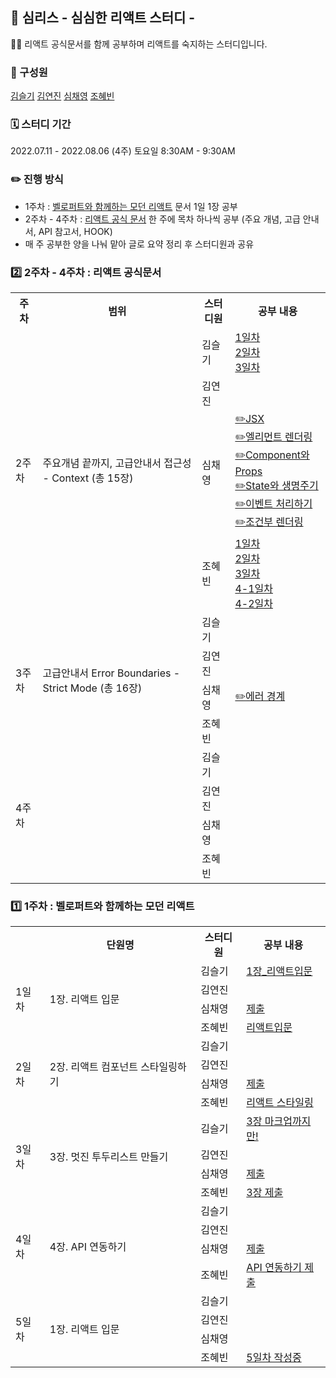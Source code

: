 ## 📝 심리스 - 심심한 리액트 스터디 -

🙋‍♀️ 리액트 공식문서를 함께 공부하며 리액트를 숙지하는 스터디입니다.

### 👥 구성원

<a href="https://github.com/sgsg9447">김슬기</a>
<a href="https://github.com/yunjink">김연진</a>
<a href="https://github.com/chaengs">심채영</a>
<a href="https://github.com/hyebinjo">조혜빈</a>

### 🗓 스터디 기간

2022.07.11 - 2022.08.06 (4주)
토요일 8:30AM - 9:30AM

### ✏️ 진행 방식

- 1주차 : <a href="https://react.vlpt.us/">벨로퍼트와 함께하는 모던 리액트</a> 문서 1일 1장 공부
- 2주차 - 4주차 : <a href="https://ko.reactjs.org/docs/getting-started.html">리액트 공식 문서</a> 한 주에 목차 하나씩 공부 (주요 개념, 고급 안내서, API 참고서, HOOK)
- 매 주 공부한 양을 나눠 맡아 글로 요약 정리 후 스터디원과 공유

### 2️⃣ 2주차 - 4주차 : 리액트 공식문서

<table>
    <tr>
        <th>주차</th>
        <th>범위</th>
        <th>스터디원</th>
        <th>공부 내용</th>
    </tr>
    <!-- 2주차 -->
    <tr>
        <td rowspan='4'>2주차</td>
        <td rowspan='4'>주요개념 끝까지, 고급안내서 접근성 - Context (총 15장)</td>
        <td>김슬기</td>
        <td class="링크여기에 제출">
        <a href="https://velog.io/@sgsg9447/심리스-리액트-공식문서-1일차-JSX-엘리먼트-렌더링">1일차</a></br>
        <a href="https://velog.io/@sgsg9447/%EC%8B%AC%EB%A6%AC%EC%8A%A4-%EB%A6%AC%EC%95%A1%ED%8A%B8-%EA%B3%B5%EC%8B%9D%EB%AC%B8%EC%84%9C-2%EC%9D%BC%EC%B0%A8-State-and-Lifecycle-%EC%9D%B4%EB%B2%A4%ED%8A%B8-%EC%B2%98%EB%A6%AC%ED%95%98%EA%B8%B0-%EC%A1%B0%EA%B1%B4%EB%B6%80-%EB%A0%8C%EB%8D%94%EB%A7%81-%EB%A6%AC%EC%8A%A4%ED%8A%B8%EC%99%80-Key">2일차 </a></br>
        <a href="https://velog.io/@sgsg9447/%EC%8B%AC%EB%A6%AC%EC%8A%A4-%EB%A6%AC%EC%95%A1%ED%8A%B8-%EA%B3%B5%EC%8B%9D%EB%AC%B8%EC%84%9C-3%EC%9D%BC%EC%B0%A8-form-state-%ED%95%A9%EC%84%B1-%EC%83%81%EC%86%8D-React%EB%A1%9C-%EC%83%9D%EA%B0%81%ED%95%98%EA%B8%B0">3일차 </a></br>
        </td>
    <tr>
        <td>김연진</td>
        <td class="링크여기에 제출"></td>
    </tr>
    <tr>
        <td>심채영</td>
        <td class="링크여기에 제출">
            <a href="https://velog.io/@colorful_chaeng/리액트-공식문서-공부하기-JSX">✏️JSX</a></br>
            <a href="https://velog.io/@colorful_chaeng/리액트-공식문서-공부하기-엘리먼트-렌더링">✏️엘리먼트 렌더링</a></br>
            <a href="https://velog.io/@colorful_chaeng/리액트-공식문서-공부하기-Component와-Props">✏️Component와 Props</a></br>
            <a href="https://velog.io/@colorful_chaeng/리액트-공식문서-공부하기-State와-생명주기">✏️State와 생명주기</a></br>
            <a href="https://velog.io/@colorful_chaeng/리액트-공식문서-공부하기-이벤트-처리하기">✏️이벤트 처리하기</a></br>
            <a href="https://velog.io/@colorful_chaeng/리액트-공식문서-공부하기-조건부-렌더링">✏️조건부 렌더링</a>
        </td>
    </tr>
    <tr>
        <td>조혜빈</td>
        <td class="링크여기에 제출">
          <a href="https://velog.io/@johyebin/리액트-공식문서-스터디-1일차-">1일차</a></br>
          <a href="https://velog.io/@johyebin/리액트-공식문서-스터디-2일차-component-props">2일차</a></br>
          <a href="https://velog.io/@johyebin/리액트-공식문서-스터디-3일차">3일차</a></br>
          <a href="https://velog.io/@johyebin/리액트-공식문서-스터디-4일차1-조건부-렌더링">4-1일차</a></br>
          <a href="https://velog.io/@johyebin/리액트-공식문서-스터디-4일차2-">4-2일차</a>
        </td>
    </tr>
    <!-- 3주차 -->
    <tr>
        <td rowspan='4'>3주차</td>
        <td rowspan='4'>고급안내서 Error Boundaries - Strict Mode (총 16장)</td>
        <td>김슬기</td>
        <td class="링크여기에 제출"></td>
    </tr>
    <tr>
        <td>김연진</td>
        <td class="링크여기에 제출"></td>
    </tr>
    <tr>
        <td>심채영</td>
        <td class="링크여기에 제출">
            <a href="https://velog.io/@colorful_chaeng/리액트-공식문서-공부하기-에러-경계Error-Boundaries">✏️에러 경계</a>
        </td>
    </tr>
    <tr>
        <td>조혜빈</td>
        <td class="링크여기에 제출"></td>
    </tr>
    <!-- 4주차 -->
    <tr>
        <td rowspan='4'>4주차</td>
        <td rowspan='4'></td>
        <td>김슬기</td>
        <td class="링크여기에 제출"></td>
    </tr>
    <tr>
        <td>김연진</td>
        <td class="링크여기에 제출"></td>
    </tr>
    <tr>
        <td>심채영</td>
        <td class="링크여기에 제출"></td>
    </tr>
    <tr>
        <td>조혜빈</td>
        <td class="링크여기에 제출"></td>
    </tr>
</table>

### 1️⃣ 1주차 : 벨로퍼트와 함께하는 모던 리액트

<table>
    <tr>
        <th></th>
        <th>단원명</th>
        <th>스터디원</th>
        <th>공부 내용</th>
    </tr>
    <!-- 1일차 -->
    <tr>
        <td rowspan='4'>1일차</td>
        <td rowspan='4'>1장. 리액트 입문</td>
        <td>김슬기</td>
 <td class="링크여기에 제출"><a href="https://github.com/sgsg9447/FE_STUDY/tree/main/React/self-study/vlpt-gitbook-study">1장_리액트입문</a></td>
    <tr>
        <td>김연진</td>
        <td class="링크여기에 제출"></td>
    </tr>
    <tr>
        <td>심채영</td>
        <td class="링크여기에 제출"><a href="https://purple-ocarina-003.notion.site/1-bfec1be91b6b4b8794defc8c468c5270">제출</a></td>
    </tr>
    <tr>
        <td>조혜빈</td>
        <td class="링크여기에 제출"><a href="https://velog.io/@johyebin/%EB%A6%AC%EC%95%A1%ED%8A%B8-%EC%8A%A4%ED%84%B0%EB%94%94-React-%EC%9E%85%EB%AC%B8">리액트입문</a></td>
    </tr>
    <!-- 2일차 -->
    <tr>
        <td rowspan='4'>2일차</td>
        <td rowspan='4'>2장. 리액트 컴포넌트 스타일링하기</td>
        <td>김슬기</td>
        <td class="링크여기에 제출"></td>
    </tr>
    <tr>
        <td>김연진</td>
        <td class="링크여기에 제출"></td>
    </tr>
    <tr>
        <td>심채영</td>
        <td class="링크여기에 제출"><a href="https://purple-ocarina-003.notion.site/2-42e3243f425745d28998cbdd7be8390f">제출</a></td>
    </tr>
    <tr>
        <td>조혜빈</td>
        <td class="링크여기에 제출"><a href="https://velog.io/@johyebin/2%EC%9E%A5.-%EB%A6%AC%EC%95%A1%ED%8A%B8-%EC%BB%B4%ED%8F%AC%EB%84%8C%ED%8A%B8-%EC%8A%A4%ED%83%80%EC%9D%BC%EB%A7%81%ED%95%98%EA%B8%B0">리액트 스타일링</a></td>
    </tr>
    <!-- 3일차 -->
    <tr>
        <td rowspan='4'>3일차</td>
        <td rowspan='4'>3장. 멋진 투두리스트 만들기</td>
        <td>김슬기</td>
        <td class="링크여기에 제출"><a href="https://github.com/sgsg9447/FE_STUDY/tree/main/React/self-study/todolist-vlog">3장 마크업까지만!</a></td>
    </tr>
    <tr>
        <td>김연진</td>
        <td class="링크여기에 제출"></td>
    </tr>
    <tr>
        <td>심채영</td>
        <td class="링크여기에 제출"><a href="https://purple-ocarina-003.notion.site/3-d001bcc2d4ad4f8d842239c3ad4c3924">제출</a></td>
    </tr>
    <tr>
        <td>조혜빈</td>
        <td class="링크여기에 제출"><a href="https://velog.io/@johyebin/3%EC%9E%A5">3장 제출</a></td>
    </tr>
    <!-- 4일차 -->
    <tr>
        <td rowspan='4'>4일차</td>
        <td rowspan='4'>4장. API 연동하기</td>
        <td>김슬기</td>
        <td class="링크여기에 제출"></td>
    </tr>
    <tr>
        <td>김연진</td>
        <td class="링크여기에 제출"></td>
    </tr>
    <tr>
        <td>심채영</td>
        <td class="링크여기에 제출"><a href="https://purple-ocarina-003.notion.site/4-API-bccff7d0f6004aa79586b55fef9fe587">제출</a></td>
    </tr>
    <tr>
        <td>조혜빈</td>
        <td class="링크여기에 제출"><a href="https://velog.io/@johyebin/4%EC%9E%A5.-API-%EC%97%B0%EB%8F%99%ED%95%98%EA%B8%B0-uu21my46">API 연동하기 제출</a></td>
    </tr>
    <!-- 5일차 -->
    <tr>
        <td rowspan='4'>5일차</td>
        <td rowspan='4'>1장. 리액트 입문</td>
        <td>김슬기</td>
        <td class="링크여기에 제출"></td>
    </tr>
    <tr>
        <td>김연진</td>
        <td class="링크여기에 제출"></td>
    </tr>
    <tr>
        <td>심채영</td>
        <td class="링크여기에 제출"></td>
    </tr>
    <tr>
        <td>조혜빈</td>
        <td class="링크여기에 제출"><a href="https://velog.io/@johyebin/5%EC%9E%A5.-%EB%A6%AC%EC%95%A1%ED%8A%B8-%EB%9D%BC%EC%9A%B0%ED%84%B0v6">5일차 작성중</a></td>
    </tr>
</table>
